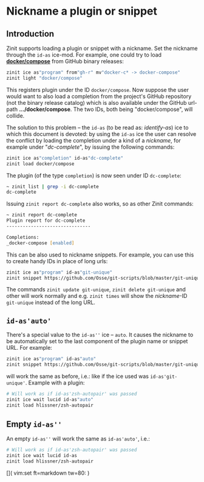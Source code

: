# Nickname a plugin or snippet

## Introduction

Zinit supports loading a plugin or snippet with a nickname. Set the nickname
through the `id-as` ice-mod. For example, one could try to load
[**docker/compose**](https://github.com/docker/compose) from GitHub binary
releases:

```zsh
zinit ice as"program" from"gh-r" mv"docker-c* -> docker-compose"
zinit light "docker/compose"
```

This registers plugin under the ID `docker/compose`. Now suppose the user would
want to also load a completion from the project's GitHub repository (not the
binary release catalog) which is also available under the GitHub url-path
**…/docker/compose**. The two IDs, both being "docker/compose", will collide.

The solution to this problem – the `id-as` (to be read as: _identify-as_) ice to
which this document is devoted: by using the `id-as` ice the user can resolve
the conflict by loading the completion under a kind of a _nickname_, for example
under "_dc-complete_", by issuing the following commands:

```zsh
zinit ice as"completion" id-as"dc-complete"
zinit load docker/compose
```

The plugin (of the type `completion`) is now seen under ID `dc-complete`:

```zsh
~ zinit list | grep -i dc-complete
dc-complete
```

Issuing `zinit report dc-complete` also works, so as other Zinit commands:

```zsh
~ zinit report dc-complete
Plugin report for dc-complete
-------------------------------

Completions:
_docker-compose [enabled]
```

This can be also used to nickname snippets. For example, you can use this to
create handy IDs in place of long urls:

```zsh
zinit ice as"program" id-as"git-unique"
zinit snippet https://github.com/Osse/git-scripts/blob/master/git-unique
```

The commands `zinit update git-unique`, `zinit delete git-unique` and other
will work normally and e.g. `zinit times` will show the _nickname_-ID
`git-unique` instead of the long URL.

## `id-as'auto'`

There's a special value to the `id-as''` ice – `auto`. It causes the nickname to
be automatically set to the last component of the plugin name or snippet URL.
For example:

```zsh
zinit ice as"program" id-as"auto"
zinit snippet https://github.com/Osse/git-scripts/blob/master/git-unique
```

will work the same as before, i.e.: like if the ice used was
`id-as'git-unique'`. Example with a plugin:

```zsh
# Will work as if id-as'zsh-autopair' was passed
zinit ice wait lucid id-as"auto"
zinit load hlissner/zsh-autopair
```

## Empty `id-as''`

An empty `id-as''` will work the same as `id-as'auto'`, i.e.:

```zsh
# Will work as if id-as'zsh-autopair' was passed
zinit ice wait lucid id-as
zinit load hlissner/zsh-autopair
```

[]( vim:set ft=markdown tw=80: )

